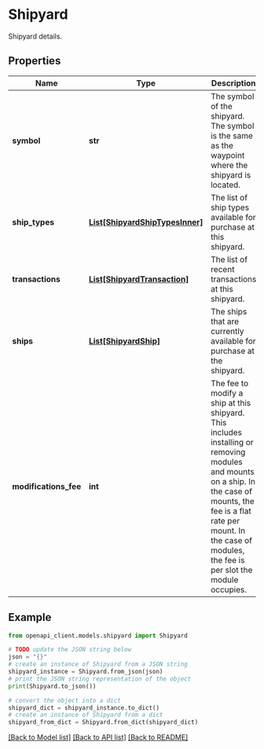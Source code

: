 # Shipyard

Shipyard details.

## Properties

Name | Type | Description | Notes
------------ | ------------- | ------------- | -------------
**symbol** | **str** | The symbol of the shipyard. The symbol is the same as the waypoint where the shipyard is located. | 
**ship_types** | [**List[ShipyardShipTypesInner]**](ShipyardShipTypesInner.md) | The list of ship types available for purchase at this shipyard. | 
**transactions** | [**List[ShipyardTransaction]**](ShipyardTransaction.md) | The list of recent transactions at this shipyard. | [optional] 
**ships** | [**List[ShipyardShip]**](ShipyardShip.md) | The ships that are currently available for purchase at the shipyard. | [optional] 
**modifications_fee** | **int** | The fee to modify a ship at this shipyard. This includes installing or removing modules and mounts on a ship. In the case of mounts, the fee is a flat rate per mount. In the case of modules, the fee is per slot the module occupies. | 

## Example

```python
from openapi_client.models.shipyard import Shipyard

# TODO update the JSON string below
json = "{}"
# create an instance of Shipyard from a JSON string
shipyard_instance = Shipyard.from_json(json)
# print the JSON string representation of the object
print(Shipyard.to_json())

# convert the object into a dict
shipyard_dict = shipyard_instance.to_dict()
# create an instance of Shipyard from a dict
shipyard_from_dict = Shipyard.from_dict(shipyard_dict)
```
[[Back to Model list]](../README.md#documentation-for-models) [[Back to API list]](../README.md#documentation-for-api-endpoints) [[Back to README]](../README.md)


